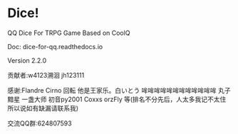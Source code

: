 # Dice!
QQ Dice For TRPG Game Based on CoolQ

Doc: dice-for-qq.readthedocs.io

Version 2.2.0

贡献者:w4123溯洄 jh123111

感谢:Flandre Cirno 回転 他是王家乐。白いとう 哞哞哞哞哞哞哞哞哞哞哞哞 丸子 黯星 一盏大师 初音py2001 Coxxs orzFly 等(排名不分先后，人太多我记不太住所以说如有缺漏请联系我) 

交流QQ群:624807593
